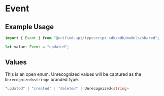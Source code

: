 # Event

## Example Usage

```typescript
import { Event } from "@unified-api/typescript-sdk/sdk/models/shared";

let value: Event = "updated";
```

## Values

This is an open enum. Unrecognized values will be captured as the `Unrecognized<string>` branded type.

```typescript
"updated" | "created" | "deleted" | Unrecognized<string>
```